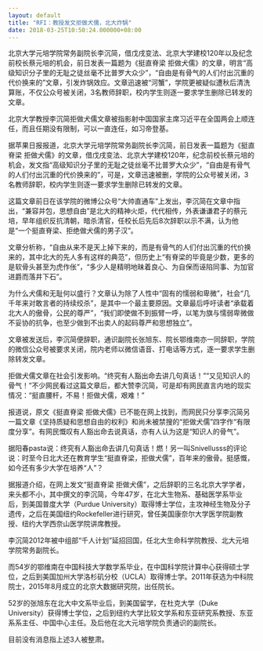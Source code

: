 ```yaml
---
layout: default
title: "RFI：教授发文拒做犬儒，北大炸锅"
date: 2018-03-25T10:50:24.000000+08:00
---
```


北京大学元培学院常务副院长李沉简，借戊戌变法、北京大学建校120年以及纪念前校长蔡元培的机会，前日发表一篇题为《挺直脊梁  拒做犬儒》的文章，明言“高级知识分子里的无耻之徒丝毫不比普罗大众少”，“自由是有骨气的人们付出沉重的代价换来的”文章，引发炸锅效应。文章迅速被“河蟹”，学院更被疑似遭秋后清洗算账，不仅公众号被关闭，3名教师辞职，校内学生则逐一要求学生删除已转发的文章。

北京大学教授李沉简拒做犬儒文章被指影射中国国家主席习近平在全国两会上顺连任，而且任期没有限制，可以一直连任，如习帝登基。

据苹果日报报道，北京大学元培学院常务副院长李沉简，前日发表一篇题为《挺直脊梁  拒做犬儒》的文章，借戊戌变法、北京大学建校120年，纪念前校长蔡元培的机会，发文指“高级知识分子里的无耻之徒丝毫不比普罗大众少”，“自由是有骨气的人们付出沉重的代价换来的”，可是，文章迅速被删，学院的公众号被关闭，3名教师辞职，校内学生则逐一要求学生删除已转发的文章。

这篇文章前日在该学院的微博公众号“大帅直通车”上发出，李沉简在文章中指出，“兼容并包，思想自由”是北大的精神火炬，代代相传，外表谦谦君子的蔡元培，早年组织反抗清朝，暗杀清官，任校长后先后8次辞职以示不满，认为他是“一个挺直脊梁、拒绝做犬儒的男子汉”。

文章分析称，“自由从来不是天上掉下来的，而是有骨气的人们付出沉重的代价换来的，其中北大的先人多有这样的典范”，但历史上“有脊梁的毕竟是少数，更多的是软骨头甚至为虎作伥”，“多少人是精明地昧着良心、为自保而诬陷同事、为加官进爵而落井下石”。

为什么犬儒和无耻何以盛行？文章认为除了人性中“固有的懦弱和卑微”，社会“几千年来对敢言者的持续绞杀”，是其中一个最主要原因。文章最后呼吁读者“承载着北大人的傲骨，公民的尊严”，“我们即使做不到振臂一呼，以笔为旗与懦弱卑微做不妥协的抗争，也至少做到不出卖人的起码尊严和思想独立”。

文章被发送后，李沉简便辞职，通识副院长张旭东、院长鄂维南亦一同辞职，学院的微信公众号被要求关闭，院内老师以微信语音、打电话等方式，逐一要求学生删除转发文章。

拒做犬儒文章在社会引发影响。“终究有人豁出命去讲几句真话！”“又见知识人的骨气！”不少网民看过这篇文章后，都大赞李沉简，可是却有网民直言内地的现实情况：“挺直腰杆，不易！拒做犬儒，艰难！”

报道说，原文《挺直脊梁  拒做犬儒》已不能在网上找到，而网民只分享李沉简另一篇文章《坚持质疑和思想自由的权利》和尚未被禁搜的“拒做犬儒”四字作“有限度分享”。有网民慨叹有人豁出命去说真话，亦有人认为这是“知识人的骨气”。

据阳春pasta说：终究有人豁出命去讲几句真话！燃！另一叫Snivellusss的评论说：时至今日北大还在教育学生“挺直脊梁，拒做犬儒”，百年来的傲骨。挺感慨，如今还有多少大学在培养“人”？

据报道介绍，在网上发文“挺直脊梁  拒做犬儒”，之后辞职的三名北京大学学者，来头都不小，其中撰文的李沉简，今年47岁，在北大生物系、基础医学系毕业后，到美国普度大学（Purdue University）取得博士学位，主攻神经生物及分子遗传，之后在美国纽约Rockefeller进行研究，曾任美国康奈尔大学医学院副教授、纽约大学西奈山医学院讲席教授。

李沉简2012年被中组部“千人计划”延招回国，任北大生命科学院教授、北大元培学院常务副院长。

而54岁的鄂维南在中国科技大学数学系毕业，在中国科学院计算中心获得硕士学位，之后到美国加州大学洛杉矶分校（UCLA）取得博士学。2011年获选为中科院院士，2015年8月成立的北京大数据研究院，出任院长。

52岁的张旭东在北大中文系毕业后，到美国留学，在杜克大学（Duke University）获得博士学位，之后到纽约大学比较文学系和东亚研究系教授、东亚系系主任、中国中心主任。及后他在北大元培学院负责通识的副院长。

目前没有消息指上述3人被整肃。

